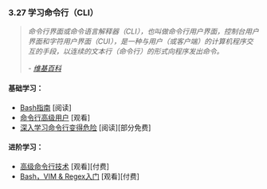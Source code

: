 <!-- 3.27 - Learn the Command Line (aka CLI) -->
### 3.27 学习命令行（CLI）
<!-- A command-line interface or command language interpreter (CLI), also known as command-line user interface, console user interface, and character user interface (CUI), is a means of interacting with a computer program where the user (or client) issues commands to the program in the form of successive lines of text (command lines).
— Wikipedia -->

> *命令行界面或命令语言解释器（CLI），也叫做命令行用户界面，控制台用户界面和字符用户界面（CUI），是一种与用户（或客户端）的计算机程序交互的手段，以连续的文本行（命令行）的形式向程序发出命令。*
>
> *- [维基百科](https://en.wikipedia.org/wiki/Command-line_interface)*

<!-- General Learning:
The Bash Guide [read]
Command Line Power User [watch]
Learn Enough Command Line to Be Dangerous [read] [free to $]
Mastering:
Advanced Command Line Techniques [watch][$]
Introduction to Bash, VIM & Regex [watch][$] -->

#### 基础学习：
- [Bash指南](http://guide.bash.academy/) [阅读]
- [命令行高级用户](http://commandlinepoweruser.com/) [观看]
- [深入学习命令行变得危险](http://www.learnenough.com/command-line-tutorial) [阅读][部分免费]

#### 进阶学习：
- [高级命令行技术](https://code.tutsplus.com/courses/advanced-command-line-techniques) [观看][付费]
- [Bash，VIM & Regex入门](https://frontendmasters.com/courses/bash-vim-regex/) [观看][付费]